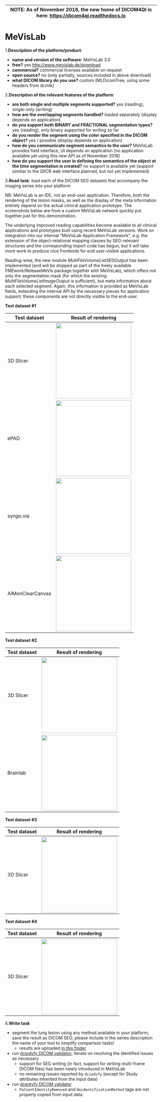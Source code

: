 | NOTE: As of November 2018, the new home of DICOM4QI is here: https://dicom4qi.readthedocs.io|
| --- |

# MeVisLab

1.**Description of the platform/product**:
 * **name and version of the software**: MeVisLab 3.0
 * **free?** yes http://www.mevislab.de/download
 * **commercial?** commercial licenses available on request
 * **open source?** no (only partially, sources included in above download)
 * **what DICOM library do you use?** custom (MLDicomTree, using some headers from dcmtk)

2.**Description of the relevant features of the platform**: 
 * **are both single and multiple segments supported?** yes (reading), single-only (writing)
 * **how are the overlapping segments handled?** loaded separately 
   (display depends on application)
 * **do you support both BINARY and FRACTIONAL segmentation types?**
   yes (reading), only binary supported for writing so far
 * **do you render the segment using the color specified in the DICOM object?** yes / possible (display depends on application)
 * **how do you communicate segment semantics to the user?** MeVisLab
   provides field interface, UI depends on application (no application
   available yet using this new API as of November 2016)
 * **how do you support the user in defining the semantics of the object at the time segmentation is created?** 
   no support is available yet (support similiar to the QIICR web
   interface planned, but not yet implemented)

3.**Read task**: load each of the DICOM SEG datasets that accompany the imaging series into your platform

NB: MeVisLab is an IDE, not an end-user application.  Therefore, both
the rendering of the lesion masks, as well as the display of the meta
information entirely depend on the actual clinical application
prototype. The screenshots below are from a custom MeVisLab network
quickly put together just for this demonstration.

The underlying improved reading capabilities become available to all
clinical applications and prototypes built using recent MeVisLab
versions.  Work on integration into our internal "MeVisLab Application
Framework", e.g. the extension of the object-relational mapping
classes by SEG-relevant structures and the corresponding import code
has begun, but it will take more work to produce nice frontends for
end user-visible applications.

Reading-wise, the new module *MultiFileVolumeListSEGOutput* has been
implemented (and will be shipped as part of the freely available
FMEwork/ReleaseMeVis package together with MeVisLab), which offers not
only the segmentation mask (for which the existing
*MultiFileVolumeListImageOutput* is sufficient), but meta information
about each selected segment.  Again, this information is provided as
MeVisLab fields, extending the internal API by the necessary pieces
for application support; these components are not directly visible to
the end-user.

**Test dataset #1**

| Test dataset | Result of rendering |
| -- | -- |
| 3D Slicer | <img src="./MeVisLab/slicer-read-lidc.png" width=250> |
| ePAD | <img src="./MeVisLab/epad-read-lidc.png" width=250> |
| syngo.via | <img src="./MeVisLab/syngo-read-lidc.png" width=250> |
| AIMonClearCanvas| <img src="./MeVisLab/aimclearcanvas-read-lidc.png" width=250> |

**Test dataset #2**

| Test dataset | Result of rendering |
| -- | -- |
| 3D Slicer | <img src="./MeVisLab/slicer-read-hnc-pet.png" width=250> |
| Brainlab | <img src="./MeVisLab/brainlab-read-hnc-colored-ct.png" width=250> |

**Test dataset #3**

| Test dataset | Result of rendering |
| -- | -- |
| 3D Slicer | <img src="./MeVisLab/slicer-read-hnc-many.png" width=250> |

**Test dataset #4**

| Test dataset | Result of rendering |
| -- | -- |
| 3D Slicer | <img src="./MeVisLab/slicer-read-prostate.png" width=250> |


4.**Write task**
 * segment the lung lesion using any method available in your platform; save the result as DICOM SEG; please include in the series description the name of your tool to simplify comparison tasks!
   * results are uploaded [in this folder](http://slicer.kitware.com/midas3/folder/4932)
 * run [dciodvfy DICOM validator](http://www.dclunie.com/dicom3tools/dciodvfy.html); 
   iterate on resolving the identified issues as necessary
   * support for SEG writing (in fact, support for writing multi-frame
     DICOM files) has been newly introduced in MeVisLab
   * no remaining issues reported by `dciodvfy` (except for Study attributes inherited from the input data)
 * run [dcentvfy DICOM validator](http://www.dclunie.com/dicom3tools/dcentvfy.html)
   * `PatientIdentityRemoved` and `DeidentificationMethod` tags are not properly copied from input data